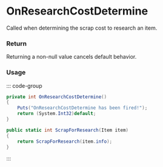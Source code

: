 # OnResearchCostDetermine
<Badge type="info" text="Item"/><Badge type="danger" text="Carbon Compatible"/><Badge type="warning" text="Oxide Compatible"/>
Called when determining the scrap cost to research an item.

### Return
Returning a non-null value cancels default behavior.

### Usage
::: code-group
```csharp [Example]
private int OnResearchCostDetermine()
{
	Puts("OnResearchCostDetermine has been fired!");
	return (System.Int32)default;
}
```
```csharp [Source — Assembly-CSharp @ ResearchTable]
public static int ScrapForResearch(Item item)
{
	return ScrapForResearch(item.info);
}

```
:::
